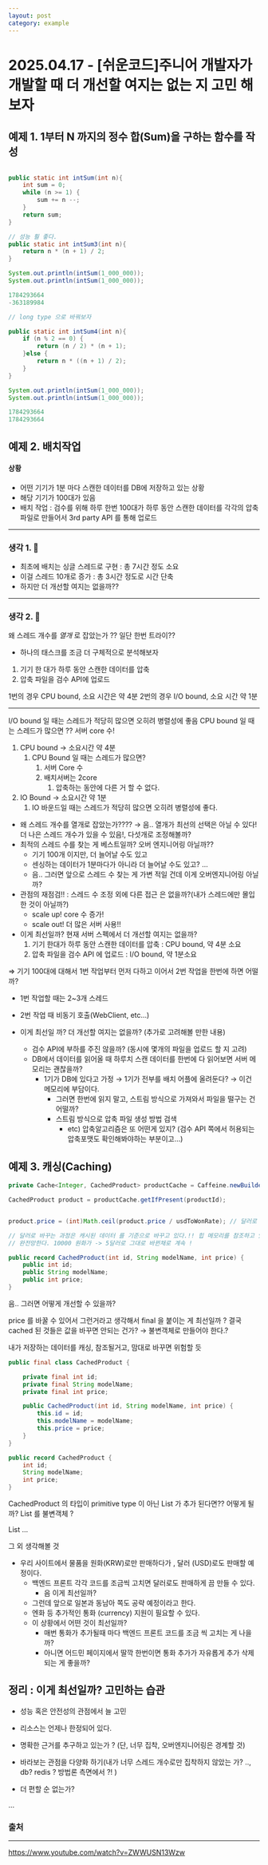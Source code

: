 ```yaml
---
layout: post
category: example
---
```

# 2025.04.17 - [쉬운코드]주니어 개발자가 개발할 때 더 개선할 여지는 없는 지 고민 해보자

## 예제 1. 1부터 N 까지의 정수 합(Sum)을 구하는 함수를 작성
```java

public static int intSum(int n){
    int sum = 0;
    while (n >= 1) {
        sum += n --;
    }
    return sum;
}

// 성능 훨 좋다.
public static int intSum3(int n){
    return n * (n + 1) / 2;
}
```

```java
System.out.println(intSum(1_000_000));
System.out.println(intSum(1_000_000));

1784293664
-363189984

```
```java
// long type 으로 바꿔보자

public static int intSum4(int n){
    if (n % 2 == 0) {
        return (n / 2) * (n + 1);
    }else {
        return n * ((n + 1) / 2);
    }
}

System.out.println(intSum(1_000_000));
System.out.println(intSum(1_000_000));

1784293664
1784293664
```

## 예제 2. 배치작업

#### 상황
* 어떤 기기가 1분 마다 스캔한 데이터를 DB에 저장하고 있는 상황
* 해당 기기가 100대가 있음
* 배치 작업 : 검수를 위해 하루 한번 100대가 하루 동안 스캔한 데이터를 각각의 압축 파일로 만들어서 3rd party API 를 통해 업로드

---
### 생각 1. 🤔  
- 최초에 배치는 싱글 스레드로 구현 : 총 7시간 정도 소요
- 이걸 스레드 10개로 증가 : 총 3시간 정도로 시간 단축
- 하지만 더 개선할 여지는 없을까??


---
### 생각 2. 🤔
왜 스레드 개수를 _열개_ 로 잡았는가 ?? 일단 한번 트라이??
- 하나의 태스크를 조금 더 구체적으로 분석해보자  
1. 기기 한 대가 하루 동안 스캔한 데이터를 압축 
2. 압축 파일을 검수 API에 업로드

1번의 경우 CPU bound, 소요 시간은 약 4분
2번의 경우 I/O bound, 소요 시간 약 1분


---
I/O bound 일 때는 스레드가 적당히 많으면 오히려 병렬성에 좋음
CPU bound 일 때는 스레드가 많으면 ?? 서버 core 수!


1. CPU bound → 소요시간 약 4분
    1. CPU Bound 일 때는 스레드가 많으면?
        1. 서버 Core 수
        2. 배치서버는 2core
            1. 압축하는 동안에 다른 거 할 수 없다.
2. IO Bound → 소요시간 약 1분
    1. IO 바운드일 때는 스레드가 적당히 많으면 오히려 병렬성에 좋다.

- 왜 스레드 개수를 열개로 잡았는가???? → 음.. 열개가 최선의 선택은 아닐 수 있다! 더 나은 스레드 개수가 있을 수 있음!, 다섯개로 조정해볼까?
- 최적의 스레드 수를 찾는 게 베스트일까? 오버 엔지니어링 아닐까??
    - 기기 100개 이지만, 더 늘어날 수도 있고
    - 센싱하는 데이터가 1분마다가 아니라 더 늘어날 수도 있고? …
    - 음.. 그러면 앞으로 스레드 수 찾는 게 가변 적일 건데 이게 오버엔지니어링 아닐까?
- 관점의 재점검!! : 스레드 수 조정 외에 다른 접근 은 없을까?(내가 스레드에만 몰입 한 것이 아닐까?)
    - scale up! core 수 증가!
    - scale out! 더 많은 서버 사용!!
- 이게 최선일까? 현재 서버 스펙에서 더 개선할 여지는 없을까?
    1. 기기 한대가 하루 동안 스캔한 데이터를 압축 : CPU bound, 약 4분 소요
    2. 압축 파일을 검수 API 에 업로드 : I/O bound, 약 1분소요

⇒ 기기 100대에 대해서 1번 작업부터 먼저 다하고 이어서 2번 작업을 한번에 하면 어떨까?

- 1번 작업할 때는 2~3개 스레드
- 2번 작업 때 비동기 호출(WebClient, etc…)

- 이게 최선일 까? 더 개선할 여지는 없을까? (추가로 고려해볼 만한 내용)
    - 검수 API에 부하를 주진 않을까? (동시에 몇개의 파일을 업로드 할 지 고려)
    - DB에서 데이터를 읽어올 때 하루치 스캔 데이터를 한번에 다 읽어보면 서버 메모리는 괜찮을까?
        - 1기가 DB에 있다고 가정 → 1기가 전부를 배치 어플에 올려둔다? → 이건 메모리에 부담이다.
            - 그러면 한번에 읽지 말고, 스트림 방식으로 가져와서 파일을 떨구는 건 어떨까?
            - 스트림 방식으로 압축 파일 생성 방법 검색
                - etc) 압축알고리즘은 또 어떤게 있지? (검수 API 쪽에서 허용되는 압축포맷도 확인해봐야하는 부분이고…)

## 예제 3. 캐싱(Caching)

```java
private Cache<Integer, CachedProduct> productCache = Caffeine.newBuilder().build();

CachedProduct product = productCache.getIfPresent(productId);


product.price = (int)Math.ceil(product.price / usdToWonRate); // 달러로 바꿈 <- 문제가 되는 부분

// 달러로 바꾸는 과정은 캐시된 데이터 를 기준으로 바꾸고 있다.!! 힙 메모리를 참조하고 있기 떄문
// 완전망한다. 10000 원화가 -> 5달러로 그대로 바뀐채로 계속 !

```

```java
public record CachedProduct(int id, String modelName, int price) {
	public int id;
	public String modelName;
	public int price;
}
```

음.. 그러면 어떻게 개선할 수 있을까?

price 를 바꿀 수 있어서 그런거라고 생각해서 final 을 붙이는 게 최선일까 ? 결국 cached 된 것들은 값을 바꾸면 안되는 건가? → 불변객체로 만들어야 한다.?

내가 저장하는 데이터를 캐싱, 참조될거고, 맘대로 바꾸면 위험할 듯

```java
public final class CachedProduct {

    private final int id;
    private final String modelName;
    private final int price;

    public CachedProduct(int id, String modelName, int price) {
        this.id = id;
        this.modelName = modelName;
        this.price = price;
    }
}
```

```java
public record CachedProduct {
	int id;
	String modelName;
	int price;
}
```

CachedProduct 의 타입이 primitive type 이 아닌 List 가 추가 된다면?? 어떻게 될까?  List 를 불변객체 ?

List<Seller> …

그 외 생각해볼 것

- 우리 사이트에서 물품을 원화(KRW)로만 판매하다가 , 달러 (USD)로도 판매할 예정이다.
    - 백엔드 프론트 각각 코드를 조금씩 고치면 달러로도 판매하게 끔 만들 수 있다.
        - 음 이게 최선일까?
    - 그런데 앞으로 일본과 동남아 쪽도 공략 예정이라고 한다.
    - 엔화 등 추가적인 통화 (currency) 지원이 필요할 수 있다.
    - 이 상황에서 어떤 것이 최선일까?
        - 매번 통화가 추가될때 마다 백엔드 프론트 코드를 조금 씩 고치는 게 나을까?
        - 아니면 어드민 페이지에서 딸깍 한번이면 통화 추가가 자유롭게 추가 삭제 되는 게 좋을까?

## 정리 : 이게 최선일까? 고민하는 습관

* 성능 혹은 안전성의 관점에서 늘 고민

* 리소스는 언제나 한정되어 있다.

* 명확한 근거를 추구하고 있는가 ? (단, 너무 집착, 오버엔지니어링은 경계할 것)

* 바라보는 관점을 다양화 하기(내가 너무 스레드 개수로만 집착하지 않았는 가? .., db? redis ? 방법론 측면에서 ?! )

* 더 편할 순 없는가?

…

### 출처

---
https://www.youtube.com/watch?v=ZWWUSN13Wzw